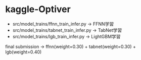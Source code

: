 # kaggle-Optiver

* src/model_trains/ffnn_train_infer.py → FFNN学習
* src/model_trains/tabnet_train_infer.py → TabNet学習
* src/model_trains/lgb_train_infer.py → LightGBM学習

final submission → ffnn(weight=0.30) + tabnet(weight=0.30) + lgb(weight=0.40)
